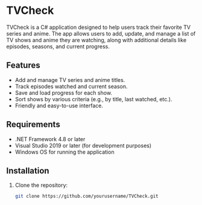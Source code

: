 # TVCheck

TVCheck is a C# application designed to help users track their favorite TV series and anime. 
The app allows users to add, update, and manage a list of TV shows and anime they are watching, along with additional details like episodes, seasons, and current progress.

## Features

- Add and manage TV series and anime titles.
- Track episodes watched and current season.
- Save and load progress for each show.
- Sort shows by various criteria (e.g., by title, last watched, etc.).
- Friendly and easy-to-use interface.

## Requirements

- .NET Framework 4.8 or later
- Visual Studio 2019 or later (for development purposes)
- Windows OS for running the application

## Installation

1. Clone the repository:

   ```bash
   git clone https://github.com/yourusername/TVCheck.git
